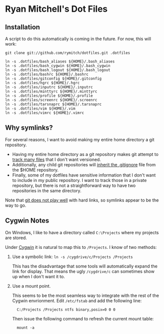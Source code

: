 # Ryan Mitchell's Dot Files

## Installation

A script to do this automatically is coming in the future.
For now, this will work:

    git clone git://github.com/rymitch/dotfiles.git .dotfiles

    ln -s .dotfiles/bash_aliases ${HOME}/.bash_aliases
    ln -s .dotfiles/bash_cygwin ${HOME}/.bash_cygwin
    ln -s .dotfiles/bash_logout ${HOME}/.bash_logout
    ln -s .dotfiles/bashrc ${HOME}/.bashrc
    ln -s .dotfiles/gitconfig ${HOME}/.gitconfig
    ln -s .dotfiles/hgrc ${HOME}/.hgrc
    ln -s .dotfiles/inputrc ${HOME}/.inputrc
    ln -s .dotfiles/minttyrc ${HOME}/.minttyrc
    ln -s .dotfiles/profile ${HOME}/.profile
    ln -s .dotfiles/screenrc ${HOME}/.screenrc
    ln -s .dotfiles/tarsnaprc ${HOME}/.tarsnaprc
    ln -s .dotfiles/vim ${HOME}/.vim
    ln -s .dotfiles/vimrc ${HOME}/.vimrc

## Why symlinks?

For several reasons, I want to avoid making my entire home
directory a git repository.

* Having my entire home directory as a git repository makes
  git attempt to [track many files](http://www.charlietanksley.net/philtex/dotfiles-and-git/)
  that I don't want versioned.
* Additionally, any child git repositories will
  [inherit the .gitignore](http://www.charlietanksley.net/philtex/dotfiles-and-git-take-2/)
  file from the $HOME repository.
* Finally, some of my dotfiles have sensitive information
  that I don't want to include in my public repository. I
  want to track those in a private repository, but there is
  not a straightforward way to have two repositories in the
  same directory.

Note that [git does not play well](http://stackoverflow.com/questions/3729278/git-and-hard-links)
with hard links, so symlinks appear to be the way to go.

## Cygwin Notes

On Windows, I like to have a directory called `C:\Projects`
where my projects are stored.

Under [Cygwin](http://www.cygwin.com/) it is natural to map
this to `/Projects`. I know of two methods:

1. Use a symbolic link: `ln -s /cygdrive/c/Projects /Projects`

   This has the disadvantage that some tools will automatically
   expand the link for display. That means the ugly `/cygdrive/c`
   can sometimes show up when I don't want it to.

2. Use a mount point.

   This seems to be the most seamless way to integrate with
   the rest of the Cygwin envrionment. Edit `/etc/fstab` and
   add the following line:

         C:/Projects /Projects ntfs binary,posix=0 0 0

   Then issue the following command to refresh the current
   mount table:

         mount -a
